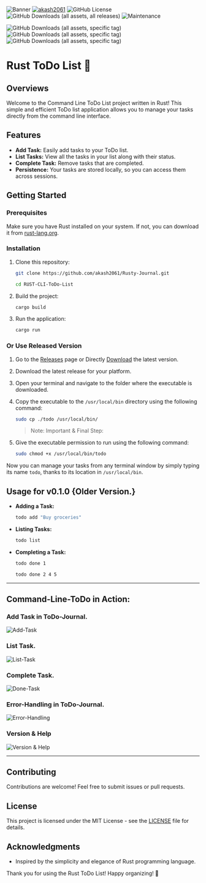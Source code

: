 ![Banner](./img/Rusty_Journal.png)
[![akash2061](https://custom-icon-badges.demolab.com/badge/made%20by%20-Akash%20Soni-556bf2?logo=github&logoColor=white&labelColor=101827)](https://github.com/akash2061)
![GitHub License](https://img.shields.io/github/license/akash2061/Rusty-Journal?style=plastic&color=blue)
![GitHub Downloads (all assets, all releases)](https://img.shields.io/github/downloads/akash2061/Rusty-Journal/total?style=plastic)
![Maintenance](https://img.shields.io/badge/maintenance-actively--maintained-brightgreen?style=plastic)

![GitHub Downloads (all assets, specific tag)](https://img.shields.io/github/downloads/akash2061/Rusty-Journal/v0.1.0/total?style=plastic&label=v0.1.0&color=azure)
![GitHub Downloads (all assets, specific tag)](https://img.shields.io/github/downloads/akash2061/Rusty-Journal/v0.1.0/total?style=plastic&label=v0.2.0&color=azure)
![GitHub Downloads (all assets, specific tag)](https://img.shields.io/github/downloads/akash2061/Rusty-Journal/v0.2.1/total?style=plastic&label=v0.2.1&color=azure)

# Rust ToDo List 🦀

## Overviews
Welcome to the Command Line ToDo List project written in Rust! This simple and efficient ToDo list application allows you to manage your tasks directly from the command line interface.

## Features
- **Add Task:** Easily add tasks to your ToDo list.
- **List Tasks:** View all the tasks in your list along with their status.
- **Complete Task:** Remove tasks that are completed.
- **Persistence:** Your tasks are stored locally, so you can access them across sessions.

## Getting Started
### Prerequisites
Make sure you have Rust installed on your system. If not, you can download it from [rust-lang.org](https://www.rust-lang.org/).

### Installation
1. Clone this repository:
    ```bash
    git clone https://github.com/akash2061/Rusty-Journal.git
    ```
    ```bash
    cd RUST-CLI-ToDo-List
    ```

2. Build the project:
    ```bash
    cargo build
    ```

3. Run the application:
    ```bash
    cargo run
    ```

### Or Use Released Version

1. Go to the [Releases](https://github.com/akash2061/Rusty-Journal/releases) page or Directly [Download](https://github.com/akash2061/Rusty-Journal/releases/download/v0.2.1/todo) the latest version.
2. Download the latest release for your platform.
3. Open your terminal and navigate to the folder where the executable is downloaded.
4. Copy the executable to the `/usr/local/bin` directory using the following command:
    ```bash
    sudo cp ./todo /usr/local/bin/
    ```

    > Note: Important & Final Step:
5. Give the executable permission to run using the following command:
    ```bash
    sudo chmod +x /usr/local/bin/todo
    ```


Now you can manage your tasks from any terminal window by simply typing its name `todo`, thanks to its location in `/usr/local/bin`.

## Usage for v0.1.0 {Older Version.}
- **Adding a Task:**
    ```bash
    todo add "Buy groceries"
    ```

- **Listing Tasks:**
    ```bash
    todo list
    ```

- **Completing a Task:**
    ```bash
    todo done 1
    ```
    ```bash
    todo done 2 4 5
    ```

<hr>

## Command-Line-ToDo in Action:

### Add Task in ToDo-Journal.
![Add-Task](img/Add.png)

### List Task.
![List-Task](img/List.png)

### Complete Task.
![Done-Task](img/Done.png)

### Error-Handling in ToDo-Journal.
![Error-Handling](img/Error_Handling.png)

### Version & Help
![Version & Help](img/Version_Help.png)

<hr>

## Contributing
Contributions are welcome! Feel free to submit issues or pull requests.

## License
This project is licensed under the MIT License - see the [LICENSE](LICENSE) file for details.

## Acknowledgments
- Inspired by the simplicity and elegance of Rust programming language.

Thank you for using the Rust ToDo List! Happy organizing! 🚀
